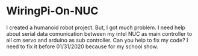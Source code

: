 # WiringPi-On-NUC
I created a humanoid robot project. But, I got much problem. I need help about serial data comunication between my intel NUC as main controller to all cm servo and arduino as sub controller. Can you help to fix my code? I need to fix it before 01/31/2020 because for my school show. 
